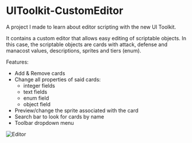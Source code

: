 # UIToolkit-CustomEditor
A project I made to learn about editor scripting with the new UI Toolkit.

It contains a custom editor that allows easy editing of scriptable objects. In this case, the scriptable objects are cards with attack, defense and manacost values, descriptions, sprites and tiers (enum).

Features:

- Add & Remove cards
- Change all properties of said cards:
  - integer fields
  - text fields
  - enum field
  - object field 
- Preview/change the sprite associated with the card
- Search bar to look for cards by name
- Toolbar dropdown menu


![Editor](https://user-images.githubusercontent.com/75497234/116817374-58d06b80-ab66-11eb-9014-2f6d099ccf06.PNG)
